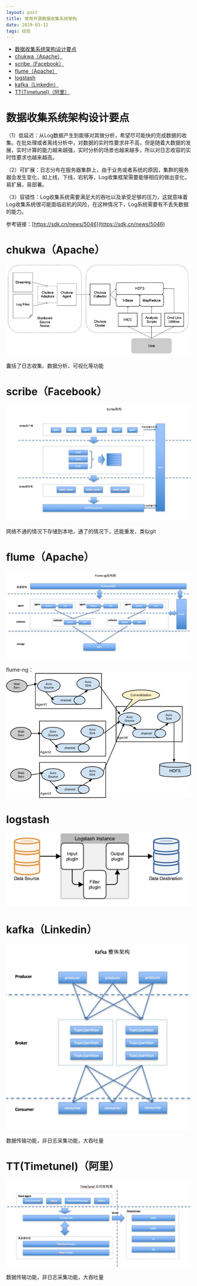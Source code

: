 ```yaml
---
layout: post
title: 常用开源数据收集系统架构
date: 2019-03-12
tags: 经验  
---
```


<!-- TOC -->

- [数据收集系统架构设计要点](#数据收集系统架构设计要点)
- [chukwa（Apache）](#chukwaapache)
- [scribe（Facebook）](#scribefacebook)
- [flume（Apache）](#flumeapache)
- [logstash](#logstash)
- [kafka（Linkedin）](#kafkalinkedin)
- [TT(Timetunel)（阿里）](#tttimetunel阿里)

<!-- /TOC -->

# 数据收集系统架构设计要点

（1）低延迟：从Log数据产生到能够对其做分析，希望尽可能快的完成数据的收集。在批处理或者离线分析中，对数据的实时性要求并不高，但是随着大数据的发展，实时计算的能力越来越强，实时分析的场景也越来越多，所以对日志收容的实时性要求也越来越高。  

（2）可扩展：日志分布在服务器集群上，由于业务或者系统的原因，集群的服务器会发生变化，如上线，下线，宕机等，Log收集框架需要能够相应的做出变化，易扩展，易部署。  

（3）容错性：Log收集系统需要满足大的吞吐以及承受足够的压力，这就意味着Log收集系统很可能面临宕机的风险，在这种情况下，Log系统需要有不丢失数据的能力。 

参考链接：[https://sdk.cn/news/5046](https://sdk.cn/news/5046)

# chukwa（Apache）

![jpg](/images/post/file_collector/1.jpg)

囊括了日志收集、数据分析、可视化等功能  

# scribe（Facebook）

![jpg](/images/post/file_collector/2.jpg)

网络不通的情况下存储到本地，通了的情况下，还能重发，类似git

# flume（Apache）

![jpg](/images/post/file_collector/3.jpg)

flume-ng：
![jpg](/images/post/file_collector/4.jpg)

# logstash

![jpg](/images/post/file_collector/5.jpg)

# kafka（Linkedin）

![jpg](/images/post/file_collector/6.jpg)

数据传输功能，非日志采集功能，大吞吐量

# TT(Timetunel)（阿里）

![jpg](/images/post/file_collector/7.jpg)

数据传输功能，非日志采集功能，大吞吐量